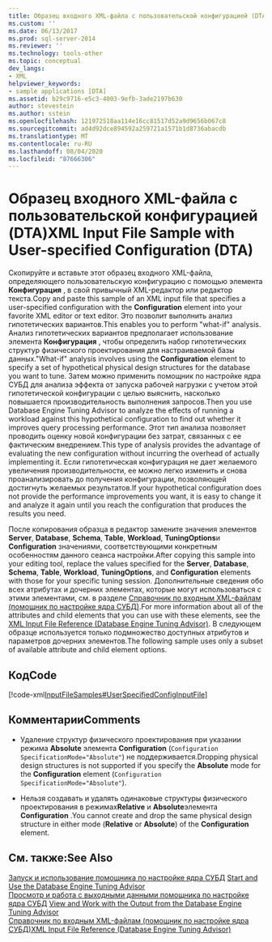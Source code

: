 ```yaml
---
title: Образец входного XML-файла с пользовательской конфигурацией (DTA) | Документы Майкрософт
ms.custom: ''
ms.date: 06/13/2017
ms.prod: sql-server-2014
ms.reviewer: ''
ms.technology: tools-other
ms.topic: conceptual
dev_langs:
- XML
helpviewer_keywords:
- sample applications [DTA]
ms.assetid: b29c9716-e5c3-4003-9efb-3ade2197b630
author: stevestein
ms.author: sstein
ms.openlocfilehash: 121972518aa114e16cc81517d52a9d9656b067c8
ms.sourcegitcommit: ad4d92dce894592a259721a1571b1d8736abacdb
ms.translationtype: MT
ms.contentlocale: ru-RU
ms.lasthandoff: 08/04/2020
ms.locfileid: "87666306"
---
```

# <a name="xml-input-file-sample-with-user-specified-configuration-dta"></a><span data-ttu-id="28628-102">Образец входного XML-файла с пользовательской конфигурацией (DTA)</span><span class="sxs-lookup"><span data-stu-id="28628-102">XML Input File Sample with User-specified Configuration (DTA)</span></span>
  <span data-ttu-id="28628-103">Скопируйте и вставьте этот образец входного XML-файла, определяющего пользовательскую конфигурацию с помощью элемента **Конфигурация** , в свой привычный XML-редактор или редактор текста.</span><span class="sxs-lookup"><span data-stu-id="28628-103">Copy and paste this sample of an XML input file that specifies a user-specified configuration with the **Configuration** element into your favorite XML editor or text editor.</span></span> <span data-ttu-id="28628-104">Это позволит выполнить анализ гипотетических вариантов.</span><span class="sxs-lookup"><span data-stu-id="28628-104">This enables you to perform "what-if" analysis.</span></span> <span data-ttu-id="28628-105">Анализ гипотетических вариантов предполагает использование элемента **Конфигурация** , чтобы определить набор гипотетических структур физического проектирования для настраиваемой базы данных.</span><span class="sxs-lookup"><span data-stu-id="28628-105">"What-if" analysis involves using the **Configuration** element to specify a set of hypothetical physical design structures for the database you want to tune.</span></span> <span data-ttu-id="28628-106">Затем можно применить помощник по настройке ядра СУБД для анализа эффекта от запуска рабочей нагрузки с учетом этой гипотетической конфигурации с целью выяснить, насколько повышается производительность выполнения запросов.</span><span class="sxs-lookup"><span data-stu-id="28628-106">Then you use Database Engine Tuning Advisor to analyze the effects of running a workload against this hypothetical configuration to find out whether it improves query processing performance.</span></span> <span data-ttu-id="28628-107">Этот тип анализа позволяет проводить оценку новой конфигурации без затрат, связанных с ее фактическим внедрением.</span><span class="sxs-lookup"><span data-stu-id="28628-107">This type of analysis provides the advantage of evaluating the new configuration without incurring the overhead of actually implementing it.</span></span> <span data-ttu-id="28628-108">Если гипотетическая конфигурация не дает желаемого увеличения производительности, ее можно легко изменить и снова проанализировать до получения конфигурации, позволяющей достигнуть желаемых результатов.</span><span class="sxs-lookup"><span data-stu-id="28628-108">If your hypothetical configuration does not provide the performance improvements you want, it is easy to change it and analyze it again until you reach the configuration that produces the results you need.</span></span>  
  
 <span data-ttu-id="28628-109">После копирования образца в редактор замените значения элементов **Server**, **Database**, **Schema**, **Table**, **Workload**, **TuningOptions**и **Configuration** значениями, соответствующими конкретным особенностям данного сеанса настройки.</span><span class="sxs-lookup"><span data-stu-id="28628-109">After copying this sample into your editing tool, replace the values specified for the **Server**, **Database**, **Schema**, **Table**, **Workload**, **TuningOptions**, and **Configuration** elements with those for your specific tuning session.</span></span> <span data-ttu-id="28628-110">Дополнительные сведения обо всех атрибутах и дочерних элементах, которые могут использоваться с этими элементами, см. в разделе [Справочник по входным XML-файлам (помощник по настройке ядра СУБД)](xml-input-file-reference-database-engine-tuning-advisor.md).</span><span class="sxs-lookup"><span data-stu-id="28628-110">For more information about all of the attributes and child elements that you can use with these elements, see the [XML Input File Reference &#40;Database Engine Tuning Advisor&#41;](xml-input-file-reference-database-engine-tuning-advisor.md).</span></span> <span data-ttu-id="28628-111">В следующем образце используется только подмножество доступных атрибутов и параметров дочерних элементов.</span><span class="sxs-lookup"><span data-stu-id="28628-111">The following sample uses only a subset of available attribute and child element options.</span></span>  
  
## <a name="code"></a><span data-ttu-id="28628-112">Код</span><span class="sxs-lookup"><span data-stu-id="28628-112">Code</span></span>  
 [!code-xml[InputFileSamples#UserSpecifiedConfigInputFile](../../snippets/xml/SQL14/dta_xml/inputfilesamples/xml/dta_xml_input_file_samples.xml#userspecifiedconfiginputfile)]  
  
## <a name="comments"></a><span data-ttu-id="28628-113">Комментарии</span><span class="sxs-lookup"><span data-stu-id="28628-113">Comments</span></span>  
  
-   <span data-ttu-id="28628-114">Удаление структур физического проектирования при указании режима **Absolute** элемента **Configuration** (`Configuration SpecificationMode="Absolute"`) не поддерживается.</span><span class="sxs-lookup"><span data-stu-id="28628-114">Dropping physical design structures is not supported if you specify the **Absolute** mode for the **Configuration** element (`Configuration SpecificationMode="Absolute"`).</span></span>  
  
-   <span data-ttu-id="28628-115">Нельзя создавать и удалять одинаковые структуры физического проектирования в режимах**Relative** и **Absolute**элемента **Configuration** .</span><span class="sxs-lookup"><span data-stu-id="28628-115">You cannot create and drop the same physical design structure in either mode (**Relative** or **Absolute**) of the **Configuration** element.</span></span>  
  
## <a name="see-also"></a><span data-ttu-id="28628-116">См. также:</span><span class="sxs-lookup"><span data-stu-id="28628-116">See Also</span></span>  
 <span data-ttu-id="28628-117">[Запуск и использование помощника по настройке ядра СУБД](../../relational-databases/performance/start-and-use-the-database-engine-tuning-advisor.md) </span><span class="sxs-lookup"><span data-stu-id="28628-117">[Start and Use the Database Engine Tuning Advisor](../../relational-databases/performance/start-and-use-the-database-engine-tuning-advisor.md) </span></span>  
 <span data-ttu-id="28628-118">[Просмотр и работа с выходными данными помощника по настройке ядра СУБД](../../relational-databases/performance/view-and-work-with-the-output-from-the-database-engine-tuning-advisor.md) </span><span class="sxs-lookup"><span data-stu-id="28628-118">[View and Work with the Output from the Database Engine Tuning Advisor](../../relational-databases/performance/view-and-work-with-the-output-from-the-database-engine-tuning-advisor.md) </span></span>  
 [<span data-ttu-id="28628-119">Справочник по входным XML-файлам (помощник по настройке ядра СУБД)</span><span class="sxs-lookup"><span data-stu-id="28628-119">XML Input File Reference &#40;Database Engine Tuning Advisor&#41;</span></span>](xml-input-file-reference-database-engine-tuning-advisor.md)  
  
  
